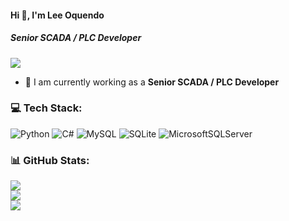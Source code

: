 #### Hi 👋, I'm Lee Oquendo
##### **Senior SCADA / PLC Developer**

[![](https://visitcount.itsvg.in/api?id=oquendolee68&icon=0&color=9)](https://visitcount.itsvg.in)

- 🔭 I am currently working as a **Senior SCADA / PLC Developer**


### 💻 Tech Stack:
![Python](https://img.shields.io/badge/python-3670A0?style=flat&logo=python&logoColor=ffdd54) ![C#](https://img.shields.io/badge/c%23-%23239120.svg?style=flat&logo=c-sharp&logoColor=white) ![MySQL](https://img.shields.io/badge/mysql-%2300f.svg?style=flat&logo=mysql&logoColor=white) ![SQLite](https://img.shields.io/badge/sqlite-%2307405e.svg?style=flat&logo=sqlite&logoColor=white) ![MicrosoftSQLServer](https://img.shields.io/badge/Microsoft%20SQL%20Sever-CC2927?style=flat&logo=microsoft%20sql%20server&logoColor=white)
### 📊 GitHub Stats:
![](https://github-readme-stats.vercel.app/api?username=oquendolee68&theme=radical&hide_border=false&include_all_commits=false&count_private=false)<br/>
![](https://github-readme-streak-stats.herokuapp.com/?user=oquendolee68&theme=radical&hide_border=false)<br/>
![](https://github-readme-stats.vercel.app/api/top-langs/?username=oquendolee68&theme=radical&hide_border=false&include_all_commits=false&count_private=false&layout=compact)

